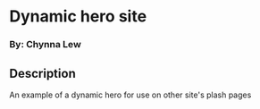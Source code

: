 # Dynamic hero site
### By: Chynna Lew

## Description
An example of a dynamic hero for use on other site's plash pages

